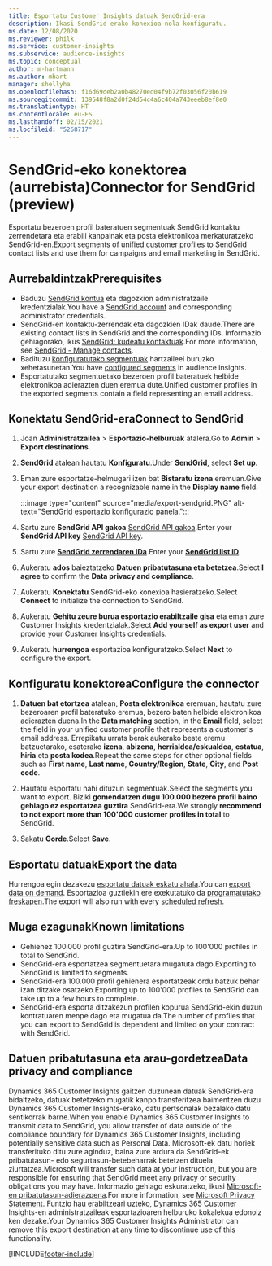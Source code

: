 ```yaml
---
title: Esportatu Customer Insights datuak SendGrid-era
description: Ikasi SendGrid-erako konexioa nola konfiguratu.
ms.date: 12/08/2020
ms.reviewer: philk
ms.service: customer-insights
ms.subservice: audience-insights
ms.topic: conceptual
author: m-hartmann
ms.author: mhart
manager: shellyha
ms.openlocfilehash: f16d69deb2a0b48270ed04f9b72f03056f20b619
ms.sourcegitcommit: 139548f8a2d0f24d54c4a6c404a743eeeb8ef8e0
ms.translationtype: HT
ms.contentlocale: eu-ES
ms.lasthandoff: 02/15/2021
ms.locfileid: "5268717"
---
```

# <a name="connector-for-sendgrid-preview"></a><span data-ttu-id="10191-103">SendGrid-eko konektorea (aurrebista)</span><span class="sxs-lookup"><span data-stu-id="10191-103">Connector for SendGrid (preview)</span></span>

<span data-ttu-id="10191-104">Esportatu bezeroen profil bateratuen segmentuak SendGrid kontaktu zerrendetara eta erabili kanpainak eta posta elektronikoa merkaturatzeko SendGrid-en.</span><span class="sxs-lookup"><span data-stu-id="10191-104">Export segments of unified customer profiles to SendGrid contact lists and use them for campaigns and email marketing in SendGrid.</span></span> 

## <a name="prerequisites"></a><span data-ttu-id="10191-105">Aurrebaldintzak</span><span class="sxs-lookup"><span data-stu-id="10191-105">Prerequisites</span></span>

-   <span data-ttu-id="10191-106">Baduzu [SendGrid kontua](https://sendgrid.com/) eta dagozkion administratzaile kredentzialak.</span><span class="sxs-lookup"><span data-stu-id="10191-106">You have a [SendGrid account](https://sendgrid.com/) and corresponding administrator credentials.</span></span>
-   <span data-ttu-id="10191-107">SendGrid-en kontaktu-zerrendak eta dagozkien IDak daude.</span><span class="sxs-lookup"><span data-stu-id="10191-107">There are existing contact lists in SendGrid and the corresponding IDs.</span></span> <span data-ttu-id="10191-108">Informazio gehiagorako, ikus [SendGrid: kudeatu kontaktuak](https://sendgrid.com/docs/ui/managing-contacts/create-and-manage-contacts/#manage-contacts).</span><span class="sxs-lookup"><span data-stu-id="10191-108">For more information, see [SendGrid - Manage contacts](https://sendgrid.com/docs/ui/managing-contacts/create-and-manage-contacts/#manage-contacts).</span></span>
-   <span data-ttu-id="10191-109">Badituzu [konfiguratutako segmentuak](segments.md) hartzaileei buruzko xehetasunetan.</span><span class="sxs-lookup"><span data-stu-id="10191-109">You have [configured segments](segments.md) in audience insights.</span></span>
-   <span data-ttu-id="10191-110">Esportatutako segmentuetako bezeroen profil bateratuek helbide elektronikoa adierazten duen eremua dute.</span><span class="sxs-lookup"><span data-stu-id="10191-110">Unified customer profiles in the exported segments contain a field representing an email address.</span></span>

## <a name="connect-to-sendgrid"></a><span data-ttu-id="10191-111">Konektatu SendGrid-era</span><span class="sxs-lookup"><span data-stu-id="10191-111">Connect to SendGrid</span></span>

1. <span data-ttu-id="10191-112">Joan **Administratzailea** > **Esportazio-helburuak** atalera.</span><span class="sxs-lookup"><span data-stu-id="10191-112">Go to **Admin** > **Export destinations**.</span></span>

1. <span data-ttu-id="10191-113">**SendGrid** atalean hautatu **Konfiguratu**.</span><span class="sxs-lookup"><span data-stu-id="10191-113">Under **SendGrid**, select **Set up**.</span></span>

1. <span data-ttu-id="10191-114">Eman zure esportatze-helmugari izen bat **Bistaratu izena** eremuan.</span><span class="sxs-lookup"><span data-stu-id="10191-114">Give your export destination a recognizable name in the **Display name** field.</span></span>

   :::image type="content" source="media/export-sendgrid.PNG" alt-text="SendGrid esportazio konfigurazio panela.":::

1. <span data-ttu-id="10191-116">Sartu zure **SendGrid API gakoa** [SendGrid API gakoa](https://sendgrid.com/docs/ui/account-and-settings/api-keys/).</span><span class="sxs-lookup"><span data-stu-id="10191-116">Enter your **SendGrid API key** [SendGrid API key](https://sendgrid.com/docs/ui/account-and-settings/api-keys/).</span></span>

1. <span data-ttu-id="10191-117">Sartu zure **[SendGrid zerrendaren IDa](https://sendgrid.com/docs/ui/managing-contacts/create-and-manage-contacts/#manage-contacts)**.</span><span class="sxs-lookup"><span data-stu-id="10191-117">Enter your **[SendGrid list ID](https://sendgrid.com/docs/ui/managing-contacts/create-and-manage-contacts/#manage-contacts)**.</span></span>

1. <span data-ttu-id="10191-118">Aukeratu **ados** baieztatzeko **Datuen pribatutasuna eta betetzea**.</span><span class="sxs-lookup"><span data-stu-id="10191-118">Select **I agree** to confirm the **Data privacy and compliance**.</span></span>

1. <span data-ttu-id="10191-119">Aukeratu **Konektatu** SendGrid-eko konexioa hasieratzeko.</span><span class="sxs-lookup"><span data-stu-id="10191-119">Select **Connect** to initialize the connection to SendGrid.</span></span>

1. <span data-ttu-id="10191-120">Aukeratu **Gehitu zeure burua esportazio erabiltzaile gisa** eta eman zure Customer Insights kredentzialak.</span><span class="sxs-lookup"><span data-stu-id="10191-120">Select **Add yourself as export user** and provide your Customer Insights credentials.</span></span>

1. <span data-ttu-id="10191-121">Aukeratu **hurrengoa** esportazioa konfiguratzeko.</span><span class="sxs-lookup"><span data-stu-id="10191-121">Select **Next** to configure the export.</span></span>

## <a name="configure-the-connector"></a><span data-ttu-id="10191-122">Konfiguratu konektorea</span><span class="sxs-lookup"><span data-stu-id="10191-122">Configure the connector</span></span>

1. <span data-ttu-id="10191-123">**Datuen bat etortzea** atalean, **Posta elektronikoa** eremuan, hautatu zure bezeroaren profil bateratuko eremua, bezero baten helbide elektronikoa adierazten duena.</span><span class="sxs-lookup"><span data-stu-id="10191-123">In the **Data matching** section, in the **Email** field, select the field in your unified customer profile that represents a customer's email address.</span></span> <span data-ttu-id="10191-124">Errepikatu urrats berak aukerako beste eremu batzuetarako, esaterako **izena**, **abizena**, **herrialdea/eskualdea**, **estatua**, **hiria** eta **posta kodea**.</span><span class="sxs-lookup"><span data-stu-id="10191-124">Repeat the same steps for other optional fields such as **First name**, **Last name**, **Country/Region**, **State**, **City**, and **Post code**.</span></span>

1. <span data-ttu-id="10191-125">Hautatu esportatu nahi dituzun segmentuak.</span><span class="sxs-lookup"><span data-stu-id="10191-125">Select the segments you want to export.</span></span> <span data-ttu-id="10191-126">Biziki **gomendatzen dugu 100.000 bezero profil baino gehiago ez esportatzea guztira** SendGrid-era.</span><span class="sxs-lookup"><span data-stu-id="10191-126">We strongly **recommend to not export more than 100'000 customer profiles in total** to SendGrid.</span></span> 

1. <span data-ttu-id="10191-127">Sakatu **Gorde**.</span><span class="sxs-lookup"><span data-stu-id="10191-127">Select **Save**.</span></span>

## <a name="export-the-data"></a><span data-ttu-id="10191-128">Esportatu datuak</span><span class="sxs-lookup"><span data-stu-id="10191-128">Export the data</span></span>

<span data-ttu-id="10191-129">Hurrengoa egin dezakezu [esportatu datuak eskatu ahala](export-destinations.md).</span><span class="sxs-lookup"><span data-stu-id="10191-129">You can [export data on demand](export-destinations.md).</span></span> <span data-ttu-id="10191-130">Esportazioa guztiekin ere exekutatuko da [programatutako freskapen](system.md#schedule-tab).</span><span class="sxs-lookup"><span data-stu-id="10191-130">The export will also run with every [scheduled refresh](system.md#schedule-tab).</span></span>

## <a name="known-limitations"></a><span data-ttu-id="10191-131">Muga ezagunak</span><span class="sxs-lookup"><span data-stu-id="10191-131">Known limitations</span></span>

- <span data-ttu-id="10191-132">Gehienez 100.000 profil guztira SendGrid-era.</span><span class="sxs-lookup"><span data-stu-id="10191-132">Up to 100'000 profiles in total to SendGrid.</span></span>
- <span data-ttu-id="10191-133">SendGrid-era esportatzea segmentuetara mugatuta dago.</span><span class="sxs-lookup"><span data-stu-id="10191-133">Exporting to SendGrid is limited to segments.</span></span>
- <span data-ttu-id="10191-134">SendGrid-era 100.000 profil gehienera esportatzeak ordu batzuk behar izan ditzake osatzeko.</span><span class="sxs-lookup"><span data-stu-id="10191-134">Exporting up to 100'000 profiles to SendGrid can take up to a few hours to complete.</span></span> 
- <span data-ttu-id="10191-135">SendGrid-era esporta ditzakezun profilen kopurua SendGrid-ekin duzun kontratuaren menpe dago eta mugatua da.</span><span class="sxs-lookup"><span data-stu-id="10191-135">The number of profiles that you can export to SendGrid is dependent and limited on your contract with SendGrid.</span></span>

## <a name="data-privacy-and-compliance"></a><span data-ttu-id="10191-136">Datuen pribatutasuna eta arau-gordetzea</span><span class="sxs-lookup"><span data-stu-id="10191-136">Data privacy and compliance</span></span>

<span data-ttu-id="10191-137">Dynamics 365 Customer Insights gaitzen duzunean datuak SendGrid-era bidaltzeko, datuak betetzeko mugatik kanpo transferitzea baimentzen duzu Dynamics 365 Customer Insights-erako, datu pertsonalak bezalako datu sentikorrak barne.</span><span class="sxs-lookup"><span data-stu-id="10191-137">When you enable Dynamics 365 Customer Insights to transmit data to SendGrid, you allow transfer of data outside of the compliance boundary for Dynamics 365 Customer Insights, including potentially sensitive data such as Personal Data.</span></span> <span data-ttu-id="10191-138">Microsoft-ek datu horiek transferituko ditu zure aginduz, baina zure ardura da SendGrid-ek pribatutasun- edo segurtasun-betebeharrak betetzen dituela ziurtatzea.</span><span class="sxs-lookup"><span data-stu-id="10191-138">Microsoft will transfer such data at your instruction, but you are responsible for ensuring that SendGrid meet any privacy or security obligations you may have.</span></span> <span data-ttu-id="10191-139">Informazio gehiago eskuratzeko, ikusi [Microsoft-en pribatutasun-adierazpena](https://go.microsoft.com/fwlink/?linkid=396732).</span><span class="sxs-lookup"><span data-stu-id="10191-139">For more information, see [Microsoft Privacy Statement](https://go.microsoft.com/fwlink/?linkid=396732).</span></span>
<span data-ttu-id="10191-140">Funtzio hau erabiltzeari uzteko, Dynamics 365 Customer Insights-en administratzaileak esportazioaren helburuko kokalekua edonoiz ken dezake.</span><span class="sxs-lookup"><span data-stu-id="10191-140">Your Dynamics 365 Customer Insights Administrator can remove this export destination at any time to discontinue use of this functionality.</span></span>


[!INCLUDE[footer-include](../includes/footer-banner.md)]